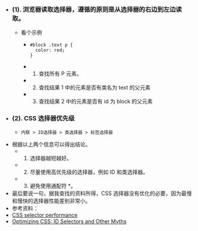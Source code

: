 - ### (1). 浏览器读取选择器，遵循的原则是从选择器的右边到左边读取。
	- 看个示例
		- ```
		  #block .text p {
		  	color: red;
		  }
		  ```
		- 1. 查找所有 P 元素。
		- 2. 查找结果 1 中的元素是否有类名为 text 的父元素
		- 3. 查找结果 2 中的元素是否有 id 为 block 的父元素
- ### (2). CSS 选择器优先级
	- ```
	  内联 > ID选择器 > 类选择器 > 标签选择器
	  ```
- 根据以上两个信息可以得出结论。
	- 1. 选择器越短越好。
	- 2. 尽量使用高优先级的选择器，例如 ID 和类选择器。
	- 3. 避免使用通配符 *。
- 最后要说一句，据我查找的资料所得，CSS 选择器没有优化的必要，因为最慢和慢快的选择器性能差别非常小。
- 参考资料：
- [CSS selector performance](https://link.juejin.cn?target=https%3A%2F%2Fecss.io%2Fappendix1.html)
- [Optimizing CSS: ID Selectors and Other Myths](https://link.juejin.cn?target=https%3A%2F%2Fwww.sitepoint.com%2Foptimizing-css-id-selectors-and-other-myths%2F)